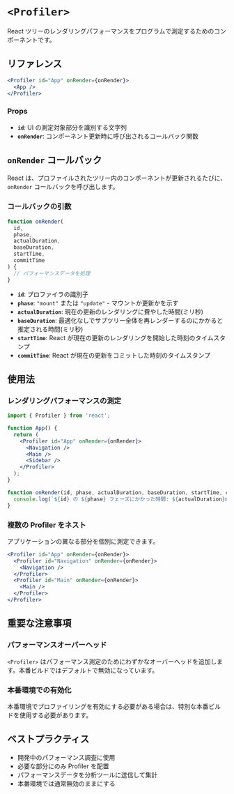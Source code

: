 # `<Profiler>`

React ツリーのレンダリングパフォーマンスをプログラムで測定するためのコンポーネントです。

## リファレンス

```jsx
<Profiler id="App" onRender={onRender}>
  <App />
</Profiler>
```

### Props

- **`id`**: UI の測定対象部分を識別する文字列
- **`onRender`**: コンポーネント更新時に呼び出されるコールバック関数

## `onRender` コールバック

React は、プロファイルされたツリー内のコンポーネントが更新されるたびに、`onRender` コールバックを呼び出します。

### コールバックの引数

```javascript
function onRender(
  id,
  phase,
  actualDuration,
  baseDuration,
  startTime,
  commitTime
) {
  // パフォーマンスデータを処理
}
```

- **`id`**: プロファイラの識別子
- **`phase`**: `"mount"` または `"update"` - マウントか更新かを示す
- **`actualDuration`**: 現在の更新のレンダリングに費やした時間(ミリ秒)
- **`baseDuration`**: 最適化なしでサブツリー全体を再レンダーするのにかかると推定される時間(ミリ秒)
- **`startTime`**: React が現在の更新のレンダリングを開始した時刻のタイムスタンプ
- **`commitTime`**: React が現在の更新をコミットした時刻のタイムスタンプ

## 使用法

### レンダリングパフォーマンスの測定

```jsx
import { Profiler } from 'react';

function App() {
  return (
    <Profiler id="App" onRender={onRender}>
      <Navigation />
      <Main />
      <Sidebar />
    </Profiler>
  );
}

function onRender(id, phase, actualDuration, baseDuration, startTime, commitTime) {
  console.log(`${id} の ${phase} フェーズにかかった時間: ${actualDuration}ms`);
}
```

### 複数の Profiler をネスト

アプリケーションの異なる部分を個別に測定できます。

```jsx
<Profiler id="App" onRender={onRender}>
  <Profiler id="Navigation" onRender={onRender}>
    <Navigation />
  </Profiler>
  <Profiler id="Main" onRender={onRender}>
    <Main />
  </Profiler>
</Profiler>
```

## 重要な注意事項

### パフォーマンスオーバーヘッド

`<Profiler>` はパフォーマンス測定のためにわずかなオーバーヘッドを追加します。本番ビルドではデフォルトで無効になっています。

### 本番環境での有効化

本番環境でプロファイリングを有効にする必要がある場合は、特別な本番ビルドを使用する必要があります。

## ベストプラクティス

- 開発中のパフォーマンス調査に使用
- 必要な部分にのみ Profiler を配置
- パフォーマンスデータを分析ツールに送信して集計
- 本番環境では通常無効のままにする
